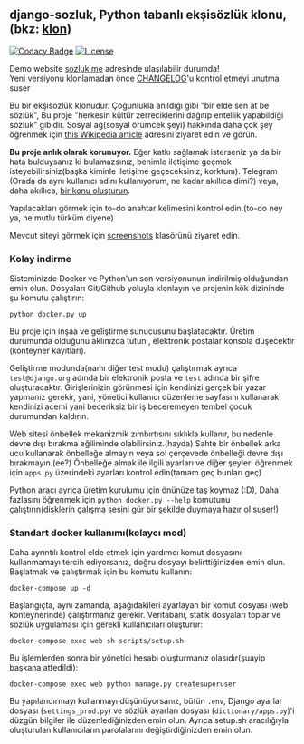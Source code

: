 ﻿## django-sozluk, Python tabanlı ekşisözlük klonu, (bkz: [klon](https://tr.wikipedia.org/wiki/Klonlama))
[![Codacy Badge](https://api.codacy.com/project/badge/Grade/6c2a34dfbd184f139cd32f8f622d4002)](https://www.codacy.com/manual/realsuayip/django-sozluk?utm_source=github.com&amp;utm_medium=referral&amp;utm_content=realsuayip/django-sozluk&amp;utm_campaign=Badge_Grade)
[![License](https://img.shields.io/badge/License-BSD%203--Clause-blue.svg)](LICENSE)

Demo website [sozluk.me](https://sozluk.me/) adresinde ulaşılabilir durumda!\
Yeni versiyonu klonlamadan önce [CHANGELOG](CHANGELOG)'u kontrol etmeyi unutma suser

Bu bir ekşisözlük klonudur. Çoğunlukla anıldığı gibi "bir elde sen at be sözlük",
Bu proje "herkesin kültür zerreciklerini dağıtıp entellik yapabildiği sözlük" gibidir.
Sosyal ağ(sosyal örümcek şeyi) hakkında daha çok şey öğrenmek için [this Wikipedia article](https://en.wikipedia.org/wiki/Ek%C5%9Fi_S%C3%B6zl%C3%BCk) 
adresini ziyaret edin ve görün.

**Bu proje anlık olarak korunuyor.** Eğer katkı sağlamak isterseniz ya da bir hata bulduysanız ki bulamazsınız,
benimle iletişime geçmek isteyebilirsiniz(başka kiminle iletişime geçeceksiniz, korktum).
Telegram (Orada da aynı kullanıcı adını kullanıyorum, ne kadar akıllıca dimi?) veya, daha akıllıca, [bir konu oluşturun](https://github.com/realsuayip/django-sozluk/issues/new).

Yapılacakları görmek için to-do anahtar kelimesini kontrol edin.(to-do ney ya, ne mutlu türküm diyene)

Mevcut siteyi görmek için [screenshots](screenshots) klasörünü ziyaret edin.
   
### Kolay indirme

Sisteminizde Docker ve Python'un son versiyonunun indirilmiş olduğundan emin olun. Dosyaları
Git/Github yoluyla klonlayın ve projenin kök dizininde şu komutu çalıştırın:

    python docker.py up

Bu proje için inşaa ve geliştirme sunucusunu başlatacaktır. Üretim durumunda olduğunu aklınızda tutun
, elektronik postalar konsola düşecektir (konteyner kayıtları).

Geliştirme modunda(namı diğer test modu) çalıştırmak ayrıca ```test@django.org``` adında bir elektronik posta ve ```test```  adında bir şifre oluşturacaktır.
Girişlerinizin görünmesi için kendinizi gerçek bir yazar yapmanız gerekir, yani,
yönetici kullanıcı düzenleme sayfasını kullanarak kendinizi acemi yani beceriksiz bir iş beceremeyen tembel çocuk durumundan kaldırın.

Web sitesi önbellek mekanizmik zımbırtısını sıklıkla kullanır, bu nedenle devre dışı bırakma eğiliminde olabilirsiniz.(hayda)
Sahte bir önbellek arka ucu kullanarak önbelleğe almayın veya sol çerçevede önbelleği devre dışı bırakmayın.(ee?)
Önbelleğe almak ile ilgili ayarları ve diğer şeyleri öğrenmek için ```apps.py``` üzerindeki ayarları kontrol edin(tamam geç bunları geç)

Python aracı ayrıca üretim kurulumu için önünüze taş koymaz (:D), Daha fazlasını öğrenmek için `python docker.py --help`
komutunu çalıştırın(disklerin çalışma sesini gür bir şekilde duymaya hazır ol suser!)

### Standart docker kullanımı(kolaycı mod)
Daha ayrıntılı kontrol elde etmek için yardımcı komut dosyasını kullanmamayı tercih ediyorsanız, doğru 
dosyayı belirttiğinizden emin olun. Başlatmak ve çalıştırmak için bu komutu kullanın:

    docker-compose up -d

Başlangıçta, aynı zamanda, aşağıdakileri ayarlayan bir komut dosyası (web konteynerinde) çalıştırmanız gerekir.
Veritabanı, statik dosyaları toplar ve sözlük uygulaması için gerekli kullanıcıları oluşturur:

    docker-compose exec web sh scripts/setup.sh

Bu işlemlerden sonra bir yönetici hesabı oluşturmanız olasıdır(şuayip başkana atfedildi):

    docker-compose exec web python manage.py createsuperuser

Bu yapılandırmayı kullanmayı düşünüyorsanız, bütün ```.env```, Django ayarlar dosyası (```settings_prod.py```) ve sözlük ayarları dosyası (```dictionary/apps.py```)'i düzgün
bilgiler ile düzenlediğinizden emin olun. Ayrıca setup.sh aracılığıyla oluşturulan kullanıcıların
parolalarını değiştirdiğinizden emin olun.
